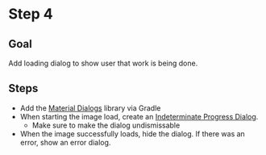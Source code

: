 Step 4
===

Goal
---

Add loading dialog to show user that work is being done.

Steps
---

* Add the [Material Dialogs](https://github.com/afollestad/material-dialogs) library via Gradle
* When starting the image load, create an [Indeterminate Progress Dialog](https://github.com/afollestad/material-dialogs#indeterminate-progress-dialogs).
  * Make sure to make the dialog undismissable
* When the image successfully loads, hide the dialog. If there was an error, show an error dialog.